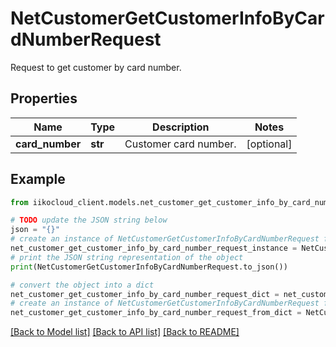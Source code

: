 # NetCustomerGetCustomerInfoByCardNumberRequest

Request to get customer by card number.

## Properties

Name | Type | Description | Notes
------------ | ------------- | ------------- | -------------
**card_number** | **str** | Customer card number. | [optional] 

## Example

```python
from iikocloud_client.models.net_customer_get_customer_info_by_card_number_request import NetCustomerGetCustomerInfoByCardNumberRequest

# TODO update the JSON string below
json = "{}"
# create an instance of NetCustomerGetCustomerInfoByCardNumberRequest from a JSON string
net_customer_get_customer_info_by_card_number_request_instance = NetCustomerGetCustomerInfoByCardNumberRequest.from_json(json)
# print the JSON string representation of the object
print(NetCustomerGetCustomerInfoByCardNumberRequest.to_json())

# convert the object into a dict
net_customer_get_customer_info_by_card_number_request_dict = net_customer_get_customer_info_by_card_number_request_instance.to_dict()
# create an instance of NetCustomerGetCustomerInfoByCardNumberRequest from a dict
net_customer_get_customer_info_by_card_number_request_from_dict = NetCustomerGetCustomerInfoByCardNumberRequest.from_dict(net_customer_get_customer_info_by_card_number_request_dict)
```
[[Back to Model list]](../README.md#documentation-for-models) [[Back to API list]](../README.md#documentation-for-api-endpoints) [[Back to README]](../README.md)


